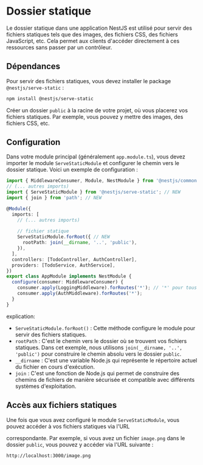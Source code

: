 # Dossier statique

Le dossier statique dans une application NestJS est utilisé pour servir des fichiers statiques tels que des images, des
fichiers CSS, des fichiers JavaScript, etc. Cela permet aux clients d'accéder directement à ces ressources sans passer
par un contrôleur.

## Dépendances

Pour servir des fichiers statiques, vous devez installer le package `@nestjs/serve-static` :

```bash
npm install @nestjs/serve-static
```

Créer un dossier `public` à la racine de votre projet, où vous placerez vos fichiers statiques. Par exemple, vous
pouvez y mettre des images, des fichiers CSS, etc.

## Configuration

Dans votre module principal (généralement `app.module.ts`), vous devez importer le module `ServeStaticModule` et
configurer le chemin vers le dossier statique. Voici un exemple de configuration :

```typescript
import { MiddlewareConsumer, Module, NestModule } from '@nestjs/common';
// (... autres imports)
import { ServeStaticModule } from '@nestjs/serve-static'; // NEW
import { join } from 'path'; // NEW

@Module({
  imports: [
    // (... autres imports)
    
    // fichier statique
    ServeStaticModule.forRoot({ // NEW
      rootPath: join(__dirname, '..', 'public'),
    }),
  ],
  controllers: [TodoController, AuthController],
  providers: [TodoService, AuthService],
})
export class AppModule implements NestModule {
  configure(consumer: MiddlewareConsumer) {
    consumer.apply(LoggingMiddleware).forRoutes('*'); // '*' pour tous les routes, ou ['route1', 'route2']
    consumer.apply(AuthMiddleware).forRoutes('*');
  }
}
```

explication:
- `ServeStaticModule.forRoot()` : Cette méthode configure le module pour servir des fichiers statiques.
- `rootPath` : C'est le chemin vers le dossier où se trouvent vos fichiers statiques. Dans cet exemple, nous utilisons
  `join(__dirname, '..', 'public')` pour construire le chemin absolu vers le dossier `public`.
- `__dirname` : C'est une variable Node.js qui représente le répertoire actuel du fichier en cours d'exécution.
- `join` : C'est une fonction de Node.js qui permet de construire des chemins de fichiers de manière sécurisée et
  compatible avec différents systèmes d'exploitation.

## Accès aux fichiers statiques
Une fois que vous avez configuré le module `ServeStaticModule`, vous pouvez accéder à vos fichiers statiques via l'URL

correspondante. Par exemple, si vous avez un fichier `image.png` dans le dossier `public`, vous pouvez y accéder
via l'URL suivante :

```
http://localhost:3000/image.png
```
